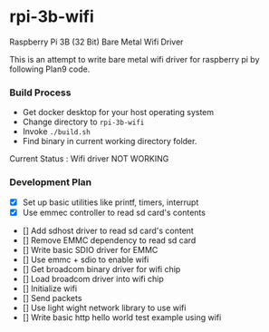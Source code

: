 # rpi-3b-wifi
Raspberry Pi 3B (32 Bit) Bare Metal Wifi Driver

This is an attempt to write bare metal wifi driver for raspberry pi by following Plan9 code.

### Build Process
- Get docker desktop for your host operating system
- Change directory to `rpi-3b-wifi`
- Invoke `./build.sh`
- Find binary in current working directory folder.

Current Status : Wifi driver NOT WORKING

### Development Plan
- [x] Set up basic utilities like printf, timers, interrupt
- [x] Use emmec controller to read sd card's contents
- []  Add sdhost driver to read sd card's content
- [] Remove EMMC dependency to read sd card
- [] Write basic SDIO driver for EMMC
- [] Use emmc + sdio to enable wifi
- [] Get broadcom binary driver for wifi chip
- [] Load broadcom driver into wifi chip
- [] Initialize wifi
- [] Send packets
- [] Use light wight network library to use wifi
- [] Write basic http hello world test example using wifi
